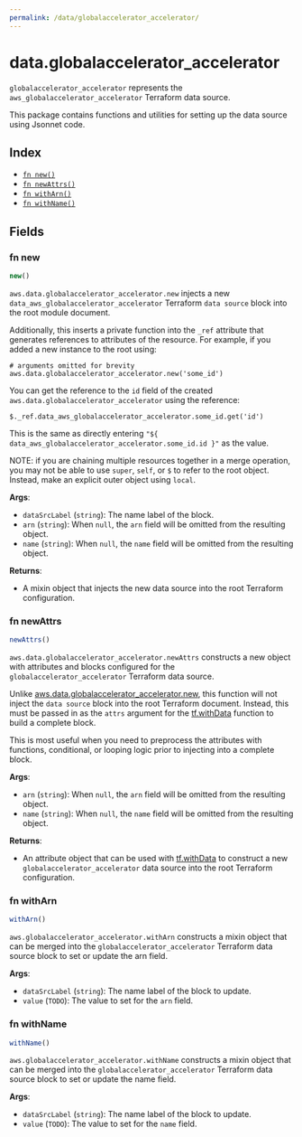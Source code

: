 ```yaml
---
permalink: /data/globalaccelerator_accelerator/
---
```


# data.globalaccelerator_accelerator

`globalaccelerator_accelerator` represents the `aws_globalaccelerator_accelerator` Terraform data source.



This package contains functions and utilities for setting up the data source using Jsonnet code.


## Index

* [`fn new()`](#fn-new)
* [`fn newAttrs()`](#fn-newattrs)
* [`fn withArn()`](#fn-witharn)
* [`fn withName()`](#fn-withname)

## Fields

### fn new

```ts
new()
```


`aws.data.globalaccelerator_accelerator.new` injects a new `data_aws_globalaccelerator_accelerator` Terraform `data source`
block into the root module document.

Additionally, this inserts a private function into the `_ref` attribute that generates references to attributes of the
resource. For example, if you added a new instance to the root using:

    # arguments omitted for brevity
    aws.data.globalaccelerator_accelerator.new('some_id')

You can get the reference to the `id` field of the created `aws.data.globalaccelerator_accelerator` using the reference:

    $._ref.data_aws_globalaccelerator_accelerator.some_id.get('id')

This is the same as directly entering `"${ data_aws_globalaccelerator_accelerator.some_id.id }"` as the value.

NOTE: if you are chaining multiple resources together in a merge operation, you may not be able to use `super`, `self`,
or `$` to refer to the root object. Instead, make an explicit outer object using `local`.

**Args**:
  - `dataSrcLabel` (`string`): The name label of the block.
  - `arn` (`string`):  When `null`, the `arn` field will be omitted from the resulting object.
  - `name` (`string`):  When `null`, the `name` field will be omitted from the resulting object.

**Returns**:
- A mixin object that injects the new data source into the root Terraform configuration.


### fn newAttrs

```ts
newAttrs()
```


`aws.data.globalaccelerator_accelerator.newAttrs` constructs a new object with attributes and blocks configured for the `globalaccelerator_accelerator`
Terraform data source.

Unlike [aws.data.globalaccelerator_accelerator.new](#fn-globalacceleratoracceleratornew), this function will not inject the `data source`
block into the root Terraform document. Instead, this must be passed in as the `attrs` argument for the
[tf.withData](https://github.com/tf-libsonnet/core/tree/main/docs#fn-withdata) function to build a complete block.

This is most useful when you need to preprocess the attributes with functions, conditional, or looping logic prior to
injecting into a complete block.

**Args**:
  - `arn` (`string`):  When `null`, the `arn` field will be omitted from the resulting object.
  - `name` (`string`):  When `null`, the `name` field will be omitted from the resulting object.

**Returns**:
  - An attribute object that can be used with [tf.withData](https://github.com/tf-libsonnet/core/tree/main/docs#fn-withdata) to construct a new `globalaccelerator_accelerator` data source into the root Terraform configuration.


### fn withArn

```ts
withArn()
```

`aws.globalaccelerator_accelerator.withArn` constructs a mixin object that can be merged into the `globalaccelerator_accelerator`
Terraform data source block to set or update the arn field.



**Args**:
  - `dataSrcLabel` (`string`): The name label of the block to update.
  - `value` (`TODO`): The value to set for the `arn` field.


### fn withName

```ts
withName()
```

`aws.globalaccelerator_accelerator.withName` constructs a mixin object that can be merged into the `globalaccelerator_accelerator`
Terraform data source block to set or update the name field.



**Args**:
  - `dataSrcLabel` (`string`): The name label of the block to update.
  - `value` (`TODO`): The value to set for the `name` field.

